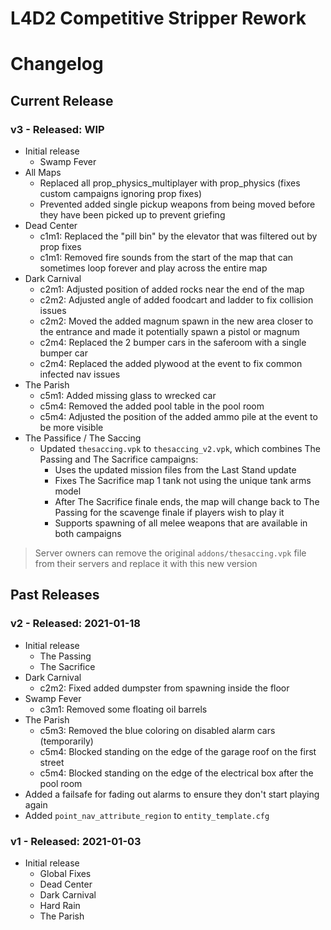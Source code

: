 # L4D2 Competitive Stripper Rework
# Changelog

## Current Release
### v3 - Released: WIP
* Initial release
    * Swamp Fever
* All Maps
	* Replaced all prop_physics_multiplayer with prop_physics (fixes custom campaigns ignoring prop fixes)
	* Prevented added single pickup weapons from being moved before they have been picked up to prevent griefing
* Dead Center
	* c1m1: Replaced the "pill bin" by the elevator that was filtered out by prop fixes
	* c1m1: Removed fire sounds from the start of the map that can sometimes loop forever and play across the entire map
* Dark Carnival
	* c2m1: Adjusted position of added rocks near the end of the map
	* c2m2: Adjusted angle of added foodcart and ladder to fix collision issues
	* c2m2: Moved the added magnum spawn in the new area closer to the entrance and made it potentially spawn a pistol or magnum
	* c2m4: Replaced the 2 bumper cars in the saferoom with a single bumper car
	* c2m4: Replaced the added plywood at the event to fix common infected nav issues
* The Parish
	* c5m1: Added missing glass to wrecked car
	* c5m4: Removed the added pool table in the pool room
	* c5m4: Adjusted the position of the added ammo pile at the event to be more visible
* The Passifice / The Saccing
	* Updated `thesaccing.vpk` to `thesaccing_v2.vpk`, which combines The Passing and The Sacrifice campaigns:
		* Uses the updated mission files from the Last Stand update
		* Fixes The Sacrifice map 1 tank not using the unique tank arms model
		* After The Sacrifice finale ends, the map will change back to The Passing for the scavenge finale if players wish to play it
		* Supports spawning of all melee weapons that are available in both campaigns
> Server owners can remove the original `addons/thesaccing.vpk` file from their servers and replace it with this new version


## Past Releases
### v2 - Released: 2021-01-18
* Initial release
    * The Passing
    * The Sacrifice
* Dark Carnival
    * c2m2: Fixed added dumpster from spawning inside the floor
* Swamp Fever
    * c3m1: Removed some floating oil barrels
* The Parish
    * c5m3: Removed the blue coloring on disabled alarm cars (temporarily)
	* c5m4: Blocked standing on the edge of the garage roof on the first street
	* c5m4: Blocked standing on the edge of the electrical box after the pool room
* Added a failsafe for fading out alarms to ensure they don't start playing again
* Added `point_nav_attribute_region` to `entity_template.cfg`

### v1 - Released: 2021-01-03
* Initial release
    * Global Fixes
	* Dead Center
	* Dark Carnival
	* Hard Rain
	* The Parish